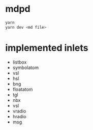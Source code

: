# mdpd

```bash
yarn
yarn dev <md file>
```

# implemented inlets

- listbox
- symbolatom
- vsl
- hsl
- bng
- floatatom
- tgl
- nbx
- vsl
- vradio
- hradio
- msg
